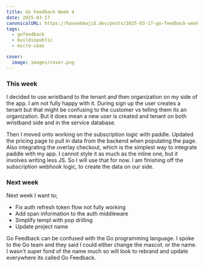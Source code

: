 ```yaml
---
title: Go Feedback Week 4
date: 2025-03-17
canonicalURL: https://haseebmajid.dev/posts/2025-03-17-go-feedback-week-4
tags:
  - gofeedback
  - buildinpublic
  - micro-saas

cover:
  image: images/cover.png
---
```


### This week

I decided to use wristband to the tenant and then organization on my side of the app. I am not fully happy with it.
During sign up the user creates a tenant but that might be confusing to the customer vs telling them its an organization.
But it does mean a new user is created and tenant on both wristband side and in the service database.

Then I moved onto working on the subscription logic with paddle. Updated the pricing page to pull in data from the
backend when populating the page. Also integrating the overlay checkout, which is the simplest way to integrate
paddle with my app. I cannot style it as much as the inline one, but it involves writing less JS. So I will use that
for now. I am finishing off the subscription webhook logic, to create the data on our side.

### Next week

Next week I want to;

- Fix auth refresh token flow not fully working
- Add span information to the auth middleware
- Simplify templ with pop drilling
- Update project name

Go Feedback can be confused with the Go programming language. I spoke to the Go team and they said I could either change the mascot.
or the name. I wasn't super fond of the name much so will look to rebrand and update everywhere its called Go Feedback.
